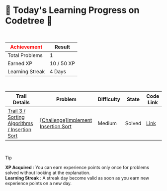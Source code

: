 # 🌲 Today's Learning Progress on Codetree 🌲

<br />

| <span style="color:red;display:block;text-align:center;"> **Achievement**</span> | Result |
|---|---|
|Total Problems| 1 |
| Earned XP | 10 / 50 XP |
| Learning Streak | 4 Days |

<br />

|Trail Details|Problem|Difficulty|State|Code Link|
|---|---|---|---|---|
|[Trail 3 / Sorting Algorithms / Insertion Sort](https://www.codetree.ai/trail-info/novice-high/)|[[Challenge]Implement Insertion Sort](https://www.codetree.ai/trails/complete/curated-cards/challenge-implement-insertion-sort/)|Medium|Solved|[Link](https://github.com/kangmoonsu/DSA-study/blob/main/251007/Implement%20Insertion%20Sort/implement-insertion-sort.py)|


<br />

> [!TIP]
> **XP Acquired** : You can earn experience points only once for problems solved without looking at the explanation.  
> **Learning Streak** : A streak day become valid as soon as you earn new experience points on a new day.

